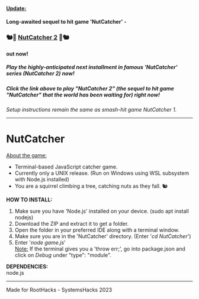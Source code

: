 #### <ins>Update:</ins> 
#### Long-awaited sequel to hit game 'NutCatcher' -
### 🐿️🥷 [<ins>NutCatcher 2</ins>](https://github.com/saaranganand/NutCatcher-game/releases/tag/v2.0) 🥷🐿️ 
#### out now! 
##### Play the highly-anticipated next installment in famous 'NutCatcher' series (NutCatcher 2) now!
##### Click the link above to play "NutCatcher 2" (the sequel to hit game "NutCatcher" that the world has been waiting for) right now!
<h6> Setup instructions remain the same as smash-hit game NutCatcher 1.

---
# NutCatcher
<ins>About the game:</ins>
<br>
- Terminal-based JavaScript catcher game. <br>
- Currently only a UNIX release. (Run on Windows using WSL subsystem with Node.js installed)
- You are a squirrel climbing a tree, catching nuts as they fall. 🐿️

<b>HOW TO INSTALL:</b>
1. Make sure you have 'Node.js' installed on your device. (sudo apt install nodejs)
2. Download the ZIP and extract it to get a folder.
3. Open the folder in your preferred IDE along with a terminal window.
4. Make sure you are in the 'NutCatcher' directory. (Enter '<i>cd NutCatcher</i>')
5. Enter '<i>node game.js</i>'<br>
<ins>Note:</ins> If the terminal gives you a 'throw err;', go into package.json and click on <i>Debug</i> under "type": "module".

<b>DEPENDENCIES:</b> <br>
node.js

---

Made for RootHacks - SystemsHacks 2023
